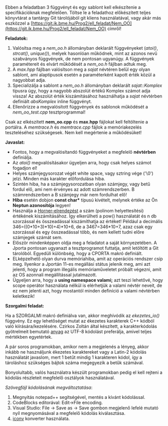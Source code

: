 Ebben a feladatban 3 függvényt és egy sablont kell elkészítenie a specifikációknak megfelelően.
Töltse le a feladathoz előkészített teljes könyvtárat a tantárgy Git tárolójából git kliens használatával, vagy akár 
más eszközzel a [https://git.ik.bme.hu/Prog2/ell_feladat/Nem_OO](https://git.ik.bme.hu/Prog2/ell_feladat/Nem_OO) címről!

**Feladatok:**

 1. Valósítsa meg a _nem\_oo.h_ állományban deklarált függvényeket (_atoi()_, _strcat()_, _unique()_), melyek hasonlóan működnek, mint az azonos nevű szabványos függvények, de nem pontosan ugyanúgy. A függvények paramétereit és elvárt működését a _nem\_oo.h_ fájlban adtuk meg.
 2. A _max.hpp_ fájlban valósítson meg a _sajat_ névtéren belül egy olyan sablont, ami alaptípusok esetén a paraméterként kapott érték közül a nagyobbat adja.
 3. Specializálja a sablont a _nem\_oo.h_ állományban deklarált _sajat::Komplex_ típusra úgy, hogy a nagyobb abszolút értékű Komplex számot adja vissza! Az abszolút érték kiszámításához használhatja a _sajat_ névtérben definiált _absKomplex_ inline függvényt.   
 4. Ellenőrizze a megvalósított függvények és sablonok működését a _nem\_oo\_test.cpp_ tesztprogrammal!

Csak az elkészített **nem\_oo.cpp** és **max.hpp** fájlokat kell feltöltenie a portálra. 
A _memtrace.h_ és _memtrace.cpp_ fájlok a memóriakezelés teszteléséhez szükségesek. Nem kell megértenie a működésüket!

**Javaslat:**

- Fontos, hogy a megvalósítandó függvényeket a megfelelő **névtérben** definiálja.
- Az _atoi()_ megvalósításakor ügyeljen arra, hogy csak helyes számot fogadjon el! 
 - Helyes számjegysorozat végét white space, vagy sztring vége ('\0') jelzi. Minden más karakter előfordulása hiba.
 - Szintén hiba, ha a számjegysorozatban olyan számjegy, vagy betű fordul elő, ami nem érvényes az adott számrendszerben. B számrendszerben a B számjegy már nem fordulhat elő!
- **Hiba** esetén dobjon **const char\*** típusú kivételt, melynek értéke az Ön **Neptun azonosítója** legyen!
- Használja a [Horner-elrendezést](https://hu.wikipedia.org/wiki/Polinom) a szám (polinom helyettesítési) 
értékének kiszámításához. Így elkerülheti a pow() használatát és n db szorzással és összeadással kiszámíthatja az értéket!
Például a decimális 346=((0\*10+3)\*10)+4)\*10+6, de a 3467=346\*10+7, azaz csak egy szorzással és egy összeadással több, és nem kellett tudni előre számjegek számát sem.
- Először mindenképpen oldja meg a feladatot a saját környezetében. A Jporta pontosan ugyanazt a tesztprogramot futtatja, amit letöltött a Git tárolóból. Egyedüli különbség, hogy a CPORTA makró definiált.
- ELképzelhető olyan durva memóriahiba, amit az operációs rendszer csíp meg. Ilyenkor a Jportán 11-es megállási státus jelenik meg, ami azt jelenti, hogy a program illegális memóriaműveletet próbált végezni, amit az OS azonnali megállítással jutalmazott.
- Ügyeljen arra, hogy a **using namespace valami;** azt teszi lehetővé, hogy scope operátor használata nélkül is elérhetjük a valami névtér neveit, de ez nem jelenti azt, hogy mostantól minden definíció a valami névtérben keletkezik!   

**Szorgalmi feladat:**

Ha a SZORGALMI makró definiálva van, akkor meghívódik az _ekezetes\_io()_ függvény. 
Ez egy lehetőséget mutat az ékezetes karakterek C++ kódból való kiírására/kezelésére.
Czirkos Zoltán által készített, a karakterkódolás gyötrelmeit bemutató 
[anyag](https://infoc.eet.bme.hu/karakterkodolas) az UTF-8 kódolást preferálja, amivel 
teljes mértékben egyetértek. 

A pár soros programokban, amikor nem a megjelenés a lényeg, akkor inkább ne használjunk
ékezetes karaktereket vagy a Latin-2 kódolás használatát javaslom, mert 1 betűt 
mindig 1 karakteren kódol, így a tároláshoz szükséges bájtok száma megegyezik a betűk számával.

Bonyolultabb, valós használatra készült programokban pedig el kell rejteni a kódolás részleteit
megfelelő osztályok használatával.

*Szövegfájl kódolásának megváltoztatása*:
  1. Megnyitás notepad++ segítségével, mentés a kívánt kódolással.
  2. CodeBlocks editorával: Edit->File encoding.
  3. Visual Studio: File -> Save as -> Save gombon megjelenő lefelé mutató nyíl megnyomásával a megfelelő kódolás kiválasztása. 
  4. [iconv](https://www.gnu.org/software/libiconv) konverter használata.
 